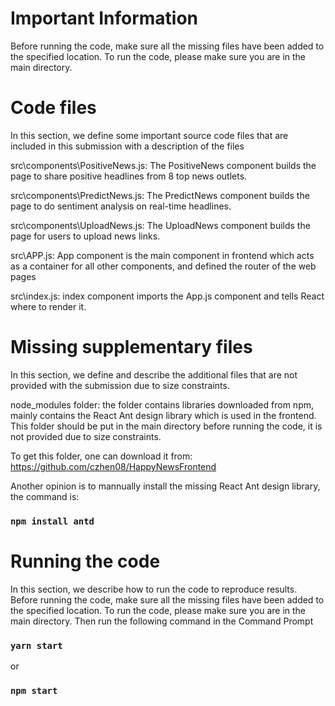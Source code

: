 Important Information
================================================
Before running the code, make sure all the missing files have been added to the specified location.
To run the code, please make sure you are in the main directory.

Code files
================================================
In this section, we define some important source code files that are included in this submission with a description of the files 

src\components\PositiveNews.js: The PositiveNews component builds the page to share positive headlines from 8 top news outlets.

src\components\PredictNews.js: The PredictNews component builds the page to do sentiment analysis on real-time headlines.

src\components\UploadNews.js: The UploadNews component builds the page for users to upload news links.

src\APP.js: App component is the main component in frontend which acts as a container for all other components, and defined the router of the web pages

src\index.js: index component imports the App.js component and tells React where to render it. 

Missing supplementary files
================================================
In this section, we define and describe the additional files that are not provided with the submission due to size constraints.

node_modules folder: the folder contains libraries downloaded from npm, mainly contains the React Ant design library which is used in the frontend. This folder should be put in the main directory before running the code, it is not provided due to size constraints.

To get this folder, one can download it from: https://github.com/czhen08/HappyNewsFrontend

Another opinion is to mannually install the missing React Ant design library, the command is:
### `npm install antd`

Running the code
================
In this section, we describe how to run the code to reproduce results.
Before running the code, make sure all the missing files have been added to the specified location.
To run the code, please make sure you are in the main directory. Then run the following command in the Command Prompt

### `yarn start` 
or 
### `npm start`

